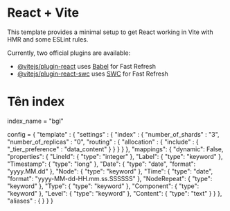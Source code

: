 # React + Vite

This template provides a minimal setup to get React working in Vite with HMR and some ESLint rules.

Currently, two official plugins are available:

- [@vitejs/plugin-react](https://github.com/vitejs/vite-plugin-react/blob/main/packages/plugin-react/README.md) uses [Babel](https://babeljs.io/) for Fast Refresh
- [@vitejs/plugin-react-swc](https://github.com/vitejs/vite-plugin-react-swc) uses [SWC](https://swc.rs/) for Fast Refresh

# Tên index
index_name = "bgl"

config = {
"template" : {
"settings" : {
"index" : {
"number_of_shards" : "3",
"number_of_replicas" : "0",
"routing" : {
"allocation" : {
"include" : {
"_tier_preference" : "data_content"
}
}
}
}
},
"mappings": {
"dynamic": False,
"properties": {
"LineId": { "type": "integer" },
"Label": { "type": "keyword" },
"Timestamp": { "type": "long" },
"Date": { "type": "date", "format": "yyyy.MM.dd" },
"Node": { "type": "keyword" },
"Time": { "type": "date", "format": "yyyy-MM-dd-HH.mm.ss.SSSSSS" },
"NodeRepeat": { "type": "keyword" },
"Type": { "type": "keyword" },
"Component": { "type": "keyword" },
"Level": { "type": "keyword" },
"Content": { "type": "text" }
}
},
"aliases" : { }
}
}
